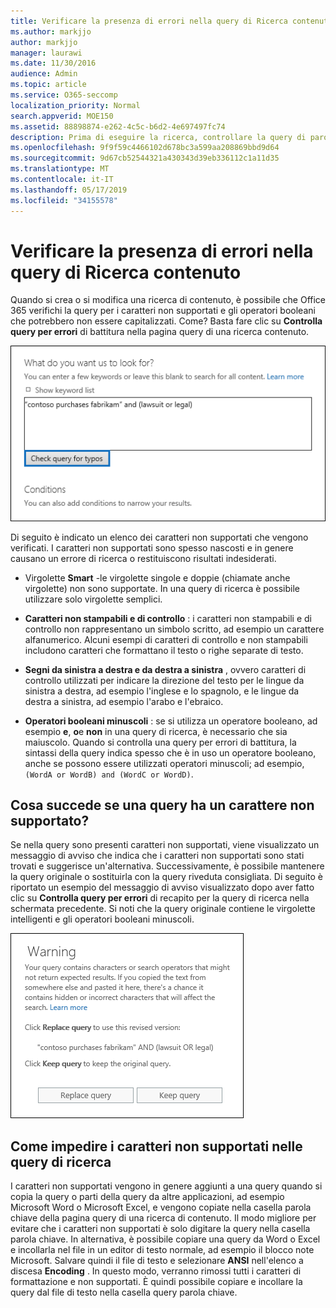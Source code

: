 ```yaml
---
title: Verificare la presenza di errori nella query di Ricerca contenuto
ms.author: markjjo
author: markjjo
manager: laurawi
ms.date: 11/30/2016
audience: Admin
ms.topic: article
ms.service: O365-seccomp
localization_priority: Normal
search.appverid: MOE150
ms.assetid: 88898874-e262-4c5c-b6d2-4e697497fc74
description: Prima di eseguire la ricerca, controllare la query di parole chiave per la ricerca di contenuto per errori e refusi, ad esempio caratteri non supportati e operatori booleani minuscoli. Se viene visualizzato un errore, verrà suggerita una query riveduta.
ms.openlocfilehash: 9f9f59c4466102d678bc3a599aa208869bbd9d64
ms.sourcegitcommit: 9d67cb52544321a430343d39eb336112c1a11d35
ms.translationtype: MT
ms.contentlocale: it-IT
ms.lasthandoff: 05/17/2019
ms.locfileid: "34155578"
---
```

# <a name="check-your-content-search-query-for-errors"></a>Verificare la presenza di errori nella query di Ricerca contenuto

Quando si crea o si modifica una ricerca di contenuto, è possibile che Office 365 verifichi la query per i caratteri non supportati e gli operatori booleani che potrebbero non essere capitalizzati. Come? Basta fare clic su **Controlla query per errori** di battitura nella pagina query di una ricerca contenuto. 
  
![Fare clic su "controlla query per errori di battitura" per controllare la query di ricerca per i caratteri non supportati](media/e5314306-cfb2-481d-9b5c-13ce658156e7.png)
  
Di seguito è indicato un elenco dei caratteri non supportati che vengono verificati. I caratteri non supportati sono spesso nascosti e in genere causano un errore di ricerca o restituiscono risultati indesiderati.
  
- Virgolette **Smart** -le virgolette singole e doppie (chiamate anche virgolette) non sono supportate. In una query di ricerca è possibile utilizzare solo virgolette semplici. 
    
- **Caratteri non stampabili e di controllo** : i caratteri non stampabili e di controllo non rappresentano un simbolo scritto, ad esempio un carattere alfanumerico. Alcuni esempi di caratteri di controllo e non stampabili includono caratteri che formattano il testo o righe separate di testo. 
    
- **Segni da sinistra a destra e da destra a sinistra** , ovvero caratteri di controllo utilizzati per indicare la direzione del testo per le lingue da sinistra a destra, ad esempio l'inglese e lo spagnolo, e le lingue da destra a sinistra, ad esempio l'arabo e l'ebraico.
    
- **Operatori booleani minuscoli** : se si utilizza un operatore booleano, ad esempio **e**, **o**e **non** in una query di ricerca, è necessario che sia maiuscolo. Quando si controlla una query per errori di battitura, la sintassi della query indica spesso che è in uso un operatore booleano, anche se possono essere utilizzati operatori minuscoli; ad esempio, `(WordA or WordB) and (WordC or WordD)`.
    
## <a name="what-happens-if-a-query-has-an-unsupported-character"></a>Cosa succede se una query ha un carattere non supportato?

Se nella query sono presenti caratteri non supportati, viene visualizzato un messaggio di avviso che indica che i caratteri non supportati sono stati trovati e suggerisce un'alternativa. Successivamente, è possibile mantenere la query originale o sostituirla con la query riveduta consigliata. Di seguito è riportato un esempio del messaggio di avviso visualizzato dopo aver fatto clic su **Controlla query per errori** di recapito per la query di ricerca nella schermata precedente. Si noti che la query originale contiene le virgolette intelligenti e gli operatori booleani minuscoli. 
  
![Viene visualizzato un messaggio di avviso con una revisione consigliata per la query](media/23214b30-8e52-412c-bd80-63fb1b3ed52d.png)
  
## <a name="how-to-prevent-unsupported-characters-in-your-search-queries"></a>Come impedire i caratteri non supportati nelle query di ricerca

I caratteri non supportati vengono in genere aggiunti a una query quando si copia la query o parti della query da altre applicazioni, ad esempio Microsoft Word o Microsoft Excel, e vengono copiate nella casella parola chiave della pagina query di una ricerca di contenuto. Il modo migliore per evitare che i caratteri non supportati è solo digitare la query nella casella parola chiave. In alternativa, è possibile copiare una query da Word o Excel e incollarla nel file in un editor di testo normale, ad esempio il blocco note Microsoft. Salvare quindi il file di testo e selezionare **ANSI** nell'elenco a discesa **Encoding** . In questo modo, verranno rimossi tutti i caratteri di formattazione e non supportati. È quindi possibile copiare e incollare la query dal file di testo nella casella query parola chiave. 
